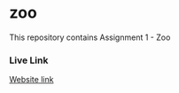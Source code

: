 # zoo

This repository contains Assignment 1 - Zoo

### Live Link
[Website link](https://tahfimul.github.io/web-dev-zoo-assignment-1/)



